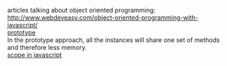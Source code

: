 articles talking about object oriented programming:  
http://www.webdeveasy.com/object-oriented-programming-with-javascript/  
[prototype](http://www.webdeveasy.com/javascript-prototype/)  
 In the prototype approach, all the instances will share one set of methods and therefore less memory.  
[scope in javascript](http://www.digital-web.com/articles/scope_in_javascript/) 
